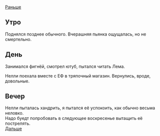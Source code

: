 [Раньше](2021.05.29.md)  
## Утро
Поднялся позднее обычного. Вчерашняя пьянка ощущалась, но не смертельно.
## День
Занимался фигнёй, смотрел ютуб, пытался читать Лема.

Нелли поехала вместе с ЕФ в тряпочный магазин. Вернулись, вроде, довольные.
## Вечер
Нелли пыталась хандрить, я пытался её успокоить, как обычно весьма неловко.  
Надо буедт попробовать в следующее воскресенье вытащить её пострелять.  
[Дальше](2021.05.31.md)
